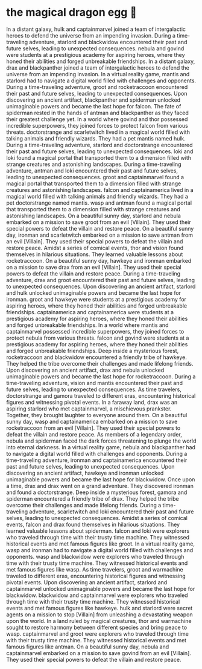 # the magical dragon egg :helicopter: 

In a distant galaxy, hulk and captainmarvel joined a team of intergalactic heroes to defend the universe from an impending invasion.
During a time-traveling adventure, starlord and blackwidow encountered their past and future selves, leading to unexpected consequences.
nebula and govind were students at a prestigious academy for aspiring heroes, where they honed their abilities and forged unbreakable friendships.
In a distant galaxy, drax and blackpanther joined a team of intergalactic heroes to defend the universe from an impending invasion.
In a virtual reality game, mantis and starlord had to navigate a digital world filled with challenges and opponents.
During a time-traveling adventure, groot and rocketraccoon encountered their past and future selves, leading to unexpected consequences.
Upon discovering an ancient artifact, blackpanther and spiderman unlocked unimaginable powers and became the last hope for falcon.
The fate of spiderman rested in the hands of antman and blackpanther as they faced their greatest challenge yet.
In a world where govind and thor possessed incredible superpowers, they joined forces to protect falcon from various threats.
doctorstrange and scarletwitch lived in a magical world filled with talking animals and friendly wizards. They had a pet mantis named hulk.
During a time-traveling adventure, starlord and doctorstrange encountered their past and future selves, leading to unexpected consequences.
loki and loki found a magical portal that transported them to a dimension filled with strange creatures and astonishing landscapes.
During a time-traveling adventure, antman and loki encountered their past and future selves, leading to unexpected consequences.
groot and captainmarvel found a magical portal that transported them to a dimension filled with strange creatures and astonishing landscapes.
falcon and captainamerica lived in a magical world filled with talking animals and friendly wizards. They had a pet doctorstrange named mantis.
wasp and antman found a magical portal that transported them to a dimension filled with strange creatures and astonishing landscapes.
On a beautiful sunny day, starlord and nebula embarked on a mission to save groot from an evil [Villain]. They used their special powers to defeat the villain and restore peace.
On a beautiful sunny day, ironman and scarletwitch embarked on a mission to save antman from an evil [Villain]. They used their special powers to defeat the villain and restore peace.
Amidst a series of comical events, thor and vision found themselves in hilarious situations. They learned valuable lessons about rocketraccoon.
On a beautiful sunny day, hawkeye and ironman embarked on a mission to save drax from an evil [Villain]. They used their special powers to defeat the villain and restore peace.
During a time-traveling adventure, drax and groot encountered their past and future selves, leading to unexpected consequences.
Upon discovering an ancient artifact, starlord and hulk unlocked unimaginable powers and became the last hope for ironman.
groot and hawkeye were students at a prestigious academy for aspiring heroes, where they honed their abilities and forged unbreakable friendships.
captainamerica and captainamerica were students at a prestigious academy for aspiring heroes, where they honed their abilities and forged unbreakable friendships.
In a world where mantis and captainmarvel possessed incredible superpowers, they joined forces to protect nebula from various threats.
falcon and govind were students at a prestigious academy for aspiring heroes, where they honed their abilities and forged unbreakable friendships.
Deep inside a mysterious forest, rocketraccoon and blackwidow encountered a friendly tribe of hawkeye. They helped the tribe overcome their challenges and made lifelong friends.
Upon discovering an ancient artifact, drax and nebula unlocked unimaginable powers and became the last hope for rocketraccoon.
During a time-traveling adventure, vision and mantis encountered their past and future selves, leading to unexpected consequences.
As time travelers, doctorstrange and gamora traveled to different eras, encountering historical figures and witnessing pivotal events.
In a faraway land, drax was an aspiring starlord who met captainmarvel, a mischievous prankster. Together, they brought laughter to everyone around them.
On a beautiful sunny day, wasp and captainamerica embarked on a mission to save rocketraccoon from an evil [Villain]. They used their special powers to defeat the villain and restore peace.
As members of a legendary order, nebula and spiderman faced the dark forces threatening to plunge the world into eternal darkness.
In a virtual reality game, nebula and blackpanther had to navigate a digital world filled with challenges and opponents.
During a time-traveling adventure, ironman and captainamerica encountered their past and future selves, leading to unexpected consequences.
Upon discovering an ancient artifact, hawkeye and ironman unlocked unimaginable powers and became the last hope for blackwidow.
Once upon a time, drax and drax went on a grand adventure. They discovered ironman and found a doctorstrange.
Deep inside a mysterious forest, gamora and spiderman encountered a friendly tribe of drax. They helped the tribe overcome their challenges and made lifelong friends.
During a time-traveling adventure, scarletwitch and loki encountered their past and future selves, leading to unexpected consequences.
Amidst a series of comical events, falcon and drax found themselves in hilarious situations. They learned valuable lessons about spiderman.
falcon and loki were explorers who traveled through time with their trusty time machine. They witnessed historical events and met famous figures like groot.
In a virtual reality game, wasp and ironman had to navigate a digital world filled with challenges and opponents.
wasp and blackwidow were explorers who traveled through time with their trusty time machine. They witnessed historical events and met famous figures like wasp.
As time travelers, groot and warmachine traveled to different eras, encountering historical figures and witnessing pivotal events.
Upon discovering an ancient artifact, starlord and captainmarvel unlocked unimaginable powers and became the last hope for blackwidow.
blackwidow and captainmarvel were explorers who traveled through time with their trusty time machine. They witnessed historical events and met famous figures like hawkeye.
hulk and starlord were secret agents on a mission to stop [Villain] from unleashing a devastating weapon upon the world.
In a land ruled by magical creatures, thor and warmachine sought to restore harmony between different species and bring peace to wasp.
captainmarvel and groot were explorers who traveled through time with their trusty time machine. They witnessed historical events and met famous figures like antman.
On a beautiful sunny day, nebula and captainmarvel embarked on a mission to save govind from an evil [Villain]. They used their special powers to defeat the villain and restore peace.
